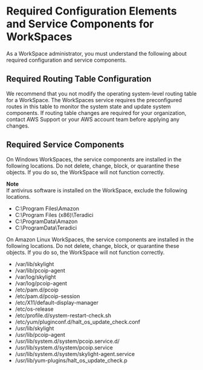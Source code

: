 # Required Configuration Elements and Service Components for WorkSpaces<a name="required-service-components"></a>

As a WorkSpace administrator, you must understand the following about required configuration and service components\. 

## Required Routing Table Configuration<a name="routing-table-configuration"></a>

We recommend that you not modify the operating system\-level routing table for a WorkSpace\. The WorkSpaces service requires the preconfigured routes in this table to monitor the system state and update system components\. If routing table changes are required for your organization, contact AWS Support or your AWS account team before applying any changes\. 

## Required Service Components<a name="required-service-components"></a>

On Windows WorkSpaces, the service components are installed in the following locations\. Do not delete, change, block, or quarantine these objects\. If you do so, the WorkSpace will not function correctly\.

**Note**  
If antivirus software is installed on the WorkSpace, exclude the following locations\.
+ C:\\Program Files\\Amazon
+ C:\\Program Files \(x86\)\\Teradici
+ C:\\ProgramData\\Amazon
+ C:\\ProgramData\\Teradici

On Amazon Linux WorkSpaces, the service components are installed in the following locations\. Do not delete, change, block, or quarantine these objects\. If you do so, the WorkSpace will not function correctly\.
+ /var/lib/skylight
+ /var/lib/pcoip\-agent
+ /var/log/skylight
+ /var/log/pcoip\-agent 
+ /etc/pam\.d/pcoip
+ /etc/pam\.d/pcoip\-session
+ /etc/X11/default\-display\-manager
+ /etc/os\-release
+ /etc/profile\.d/system\-restart\-check\.sh
+ /etc/yum/pluginconf\.d/halt\_os\_update\_check\.conf
+ /usr/lib/skylight
+ /usr/lib/pcoip\-agent
+ /usr/lib/system\.d/system/pcoip\.service\.d/
+ /usr/lib/system\.d/system/pcoip\.service
+ /usr/lib/system\.d/system/skylight\-agent\.service
+ /usr/lib/yum\-plugins/halt\_os\_update\_check\.p
